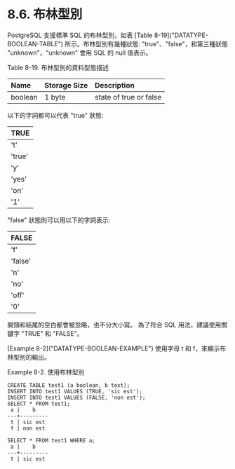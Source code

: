 # 8.6. 布林型別

PostgreSQL 支援標準 SQL 的布林型別，如表 \[Table 8-19\]\("DATATYPE-BOOLEAN-TABLE"\) 所示。布林型別有幾種狀態: "true"、"false"，和第三種狀態 "unknown"，"unknown" 會用 SQL 的 null 值表示。

Table 8-19. 布林型別的資料型態描述

| Name | Storage Size | Description |
| :--- | :--- | :--- |
| boolean | 1 byte | state of true or false |

以下的字詞都可以代表 "true" 狀態:

| TRUE |
| :--- |
| 't' |
| 'true' |
| 'y' |
| 'yes' |
| 'on' |
| '1' |

"false" 狀態則可以用以下的字詞表示:

| FALSE |
| :--- |
| 'f' |
| 'false' |
| 'n' |
| 'no' |
| 'off' |
| '0' |

開頭和結尾的空白都會被忽略，也不分大小寫。 為了符合 SQL 用法，建議使用關鍵字 "TRUE" 和 "FALSE"。

\[Example 8-2\]\("DATATYPE-BOOLEAN-EXAMPLE"\) 使用字母 t 和 f，來顯示布林型別的輸出。

[ ](8.6.-bu-lin-xing-bie.md#DATATYPE-BOOLEAN-EXAMPLE)Example 8-2. 使用布林型別

```text
CREATE TABLE test1 (a boolean, b text);
INSERT INTO test1 VALUES (TRUE, 'sic est');
INSERT INTO test1 VALUES (FALSE, 'non est');
SELECT * FROM test1;
 a |    b
---+---------
 t | sic est
 f | non est

SELECT * FROM test1 WHERE a;
 a |    b
---+---------
 t | sic est
```

